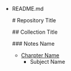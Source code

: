 - README.md
  
  \# Repository Title
  
  \## Collection Title
  
  \### Notes Name
  
  - [Charpter Name](Link)
    - Subject Name
      
